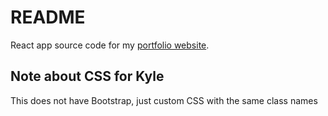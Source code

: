 # README

React app source code for my [portfolio website](https://portfolio.eggrain.net).

## Note about CSS for Kyle

This does not have Bootstrap, just custom CSS with the same class names